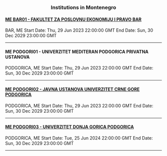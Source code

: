 <h3 align="center">Institutions in Montenegro</h3>

<h4><a href="//www.fpebar.me">ME BAR01 - FAKULTET ZA POSLOVNU EKONOMIJU I PRAVO BAR</a></h4>
BAR, ME
Start Date: Thu, 29 Jun 2023 22:00:00 GMT
End Date: Sun, 30 Dec 2029 23:00:00 GMT

---
<h4>ME PODGORI01 - UNIVERZITET MEDITERAN PODGORICA PRIVATNA USTANOVA</h4>
PODGORICA, ME
Start Date: Thu, 29 Jun 2023 22:00:00 GMT
End Date: Sun, 30 Dec 2029 23:00:00 GMT

---
<h4><a href="//www.ucg.ac.me">ME PODGORI02 - JAVNA USTANOVA UNIVERZITET CRNE GORE PODGORICA</a></h4>
PODGORICA, ME
Start Date: Thu, 29 Jun 2023 22:00:00 GMT
End Date: Sun, 30 Dec 2029 23:00:00 GMT

---
<h4><a href="//www.udgedu.me">ME PODGORI03 - UNIVERZITET DONJA GORICA PODGORICA</a></h4>
PODGORICA, ME
Start Date: Tue, 25 Jun 2024 22:00:00 GMT
End Date: Sun, 30 Dec 2029 23:00:00 GMT

---